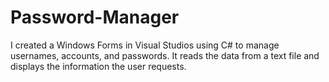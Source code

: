 # Password-Manager
I created a Windows Forms in Visual Studios using C# to manage usernames, accounts, and passwords. It reads the data from a text file and displays the information the user requests.

